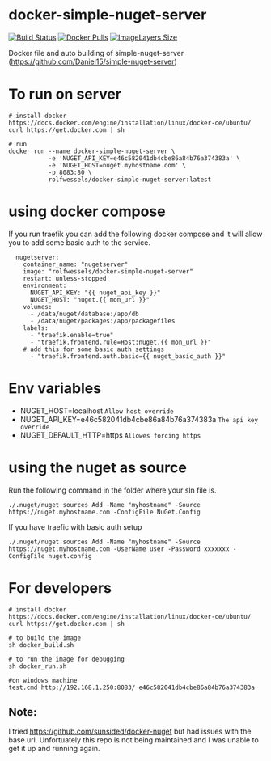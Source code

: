 # docker-simple-nuget-server

[![Build Status](https://travis-ci.org/rolfwessels/docker-simple-nuget-server.svg?branch=master)](https://travis-ci.org/rolfwessels/docker-simple-nuget-server)
[![Docker Pulls](https://img.shields.io/docker/pulls/rolfwessels/docker-simple-nuget-server.svg)](https://hub.docker.com/r/rolfwessels/docker-simple-nuget-server/)
[![ImageLayers Size](https://img.shields.io/imagelayers/image-size/rolfwessels/docker-simple-nuget-server/latest.svg)](https://hub.docker.com/r/rolfwessels/docker-simple-nuget-server/)

Docker file and auto building of simple-nuget-server (https://github.com/Daniel15/simple-nuget-server)

# To run on server

```
# install docker https://docs.docker.com/engine/installation/linux/docker-ce/ubuntu/
curl https://get.docker.com | sh

# run
docker run --name docker-simple-nuget-server \
           -e 'NUGET_API_KEY=e46c582041db4cbe86a84b76a374383a' \
           -e 'NUGET_HOST=nuget.myhostname.com' \
           -p 8083:80 \
           rolfwessels/docker-simple-nuget-server:latest
```

# using docker compose

If you run traefik you can add the following docker compose and it will allow you to add some basic auth to the service.

```
  nugetserver:
    container_name: "nugetserver"
    image: "rolfwessels/docker-simple-nuget-server"
    restart: unless-stopped
    environment:
      NUGET_API_KEY: "{{ nuget_api_key }}"
      NUGET_HOST: "nuget.{{ mon_url }}"
    volumes:
      - /data/nuget/database:/app/db
      - /data/nuget/packages:/app/packagefiles
    labels:
      - "traefik.enable=true"
      - "traefik.frontend.rule=Host:nuget.{{ mon_url }}"
    # add this for some basic auth settings
      - "traefik.frontend.auth.basic={{ nuget_basic_auth }}"
```

# Env variables

- NUGET_HOST=localhost `Allow host override`
- NUGET_API_KEY=e46c582041db4cbe86a84b76a374383a `The api key override`
- NUGET_DEFAULT_HTTP=https `Allowes forcing https`

# using the nuget as source

Run the following command in the folder where your sln file is.

`./.nuget/nuget sources Add -Name "myhostname" -Source https://nuget.myhostname.com -ConfigFile NuGet.Config`

If you have traefic with basic auth setup

`./.nuget/nuget sources Add -Name "myhostname" -Source https://nuget.myhostname.com -UserName user -Password xxxxxxx -ConfigFile nuget.config`

# For developers

```
# install docker https://docs.docker.com/engine/installation/linux/docker-ce/ubuntu/
curl https://get.docker.com | sh

# to build the image
sh docker_build.sh

# to run the image for debugging
sh docker_run.sh

#on windows machine
test.cmd http://192.168.1.250:8083/ e46c582041db4cbe86a84b76a374383a
```

## Note:

I tried https://github.com/sunsided/docker-nuget but had issues with the base url. Unfortuately this repo is not being maintained and I was unable to get it up and running again.
